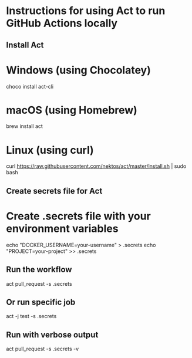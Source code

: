 # Instructions for using Act to run GitHub Actions locally

## Install Act

# Windows (using Chocolatey)

choco install act-cli

# macOS (using Homebrew)

brew install act

# Linux (using curl)

curl https://raw.githubusercontent.com/nektos/act/master/install.sh | sudo bash

## Create secrets file for Act

# Create .secrets file with your environment variables

echo "DOCKER_USERNAME=your-username" > .secrets
echo "PROJECT=your-project" >> .secrets

## Run the workflow

act pull_request -s .secrets

## Or run specific job

act -j test -s .secrets

## Run with verbose output

act pull_request -s .secrets -v
